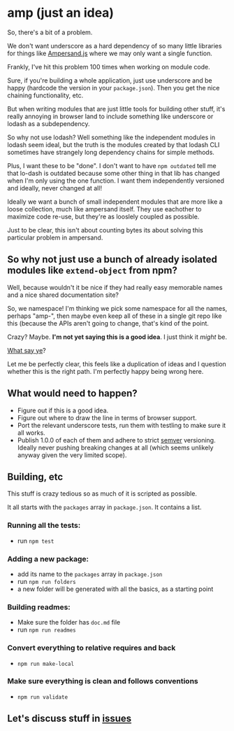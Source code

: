 # amp (just an idea)

So, there's a bit of a problem. 

We don't want underscore as a hard dependency of so many little libraries for things like [Ampersand.js](http://ampersandjs.com/) where we may only want a single function.

Frankly, I've hit this problem 100 times when working on module code. 

Sure, if you're building a whole application, just use underscore and be happy (hardcode the version in your `package.json`). Then you get the nice chaining functionality, etc. 

But when writing modules that are just little tools for building other stuff, it's really annoying in browser land to include something like underscore or lodash as a subdependency.

So why not use lodash? Well something like the independent modules in lodash seem ideal, but the truth is the modules created by that lodash CLI sometimes have strangely long dependency chains for simple methods.

Plus, I want these to be "done". I don't want to have `npm outdated` tell me that lo-dash is outdated because some other thing in that lib has changed when I'm only using the one function. I want them independently versioned and ideally, never changed at all!

Ideally we want a bunch of small independent modules that are more like a loose collection, much like ampersand itself. They use eachother to maximize code re-use, but they're as looslely coupled as possible.

Just to be clear, this isn't about counting bytes its about solving this particular problem in ampersand.


## So why not just use a bunch of already isolated modules like `extend-object` from npm?

Well, because wouldn't it be nice if they had really easy memorable names and a nice shared documentation site?

So, we namespace! I'm thinking we pick some namespace for all the names, perhaps "amp-", then maybe even keep all of these in a single git repo like this (because the APIs aren't going to change, that's kind of the point.

Crazy? Maybe. **I'm not yet saying this is a good idea**. I just think it *might* be.

[What say ye](https://github.com/HenrikJoreteg/amp/issues)?

Let me be perfectly clear, this feels like a duplication of ideas and I question whether this is the right path. I'm perfectly happy being wrong here. 


## What would need to happen?

- Figure out if this is a good idea.
- Figure out where to draw the line in terms of browser support.
- Port the relevant underscore tests, run them with testling to make sure it all works.
- Publish 1.0.0 of each of them and adhere to strict [semver](http://semver.org/) versioning. Ideally never pushing breaking changes at all (which seems unlikely anyway given the very limited scope).


## Building, etc

This stuff is crazy tedious so as much of it is scripted as possible. 

It all starts with the `packages` array in `package.json`. It contains a list.


### Running all the tests:

- run `npm test`

### Adding a new package:

- add its name to the `packages` array in `package.json`
- run `npm run folders`
- a new folder will be generated with all the basics, as a starting point

### Building readmes:

- Make sure the folder has `doc.md` file
- run `npm run readmes`

### Convert everything to relative requires and back

- `npm run make-local`

### Make sure everything is clean and follows conventions

- `npm run validate`



## Let's discuss stuff in [issues](https://github.com/HenrikJoreteg/amp/issues)
